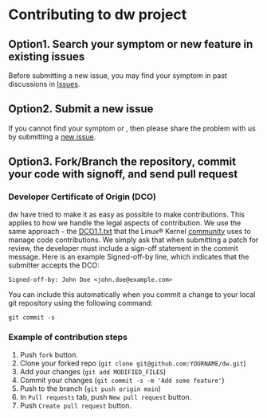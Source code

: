 # Contributing to dw project



## Option1. Search your symptom or new feature in existing issues

Before submitting a new issue, you may find your symptom in past discussions in [Issues](https://github.com/MountainField/dw/issues?q=is%3Aissue). 





## Option2. Submit a new issue

If you cannot find your symptom or , then please share the problem with us by submitting a [new issue](https://github.com/MountainField/dw/issues/new/choose).





## Option3. Fork/Branch the repository, commit your code with signoff, and send pull request



### Developer Certificate of Origin (DCO)

dw  have tried to make it as easy as possible to make contributions. This applies to how we handle the legal aspects of contribution. We use the same approach - the [DCO1.1.txt](DCO1.1.txt)  that the Linux® Kernel [community](https://elinux.org/Developer_Certificate_Of_Origin) uses to manage code contributions. We simply ask that when submitting a patch for review, the developer must include a sign-off statement in the commit message. Here is an example Signed-off-by line, which indicates that the submitter accepts the DCO:

```
Signed-off-by: John Doe <john.doe@example.com>
```

You can include this automatically when you commit a change to your local git repository using the following command:

```
git commit -s
```

### Example of contribution steps

1. Push `fork` button.
2. Clone your forked repo (`git clone git@github.com:YOURNAME/dw.git`)
3. Add your changes (`git add MODIFIED_FILES`)
4. Commit your changes (`git commit -s -m 'Add some feature'`)
5. Push to the branch (`git push origin main`)
6. In `Pull requests` tab, push `New pull request` button.
7. Push `Create pull request` button.

